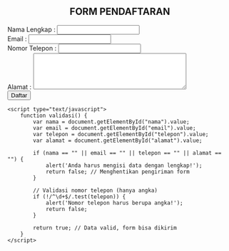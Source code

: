 <!DOCTYPE html>
<html lang="en">
<head>
    <meta charset="UTF-8">
    <meta name="viewport" content="width=device-width, initial-scale=1.0">
    <title>Validasi Form</title>
    <link rel="stylesheet" href="validasi_form.css" type="text/css">
</head>
<body>
    <center>
        <h2>FORM PENDAFTARAN</h2>
    </center>
    <div class="Login">
        <form action="#" method="post" onsubmit="return validasi()">
            <div>
                <label>Nama Lengkap : </label>
                <input type="text" name="nama" id="nama">
            </div>
            <div>
                <label>Email : </label>
                <input type="email" name="email" id="email">
            </div>
            <div>
                <label>Nomor Telepon : </label>
                <input type="text" name="telepon" id="telepon">
            </div>
            <div>
                <label>Alamat :</label>
                <textarea name="alamat" id="alamat" cols="40" rows="5"></textarea>
            </div>
            <input type="submit" value="Daftar" class="tombol">
        </form>
    </div>

    <script type="text/javascript">
        function validasi() {
            var nama = document.getElementById("nama").value;
            var email = document.getElementById("email").value;
            var telepon = document.getElementById("telepon").value;
            var alamat = document.getElementById("alamat").value;

            if (nama == "" || email == "" || telepon == "" || alamat == "") {
                alert('Anda harus mengisi data dengan lengkap!');
                return false; // Menghentikan pengiriman form
            }

            // Validasi nomor telepon (hanya angka)
            if (!/^\d+$/.test(telepon)) {
                alert('Nomor telepon harus berupa angka!');
                return false;
            }

            return true; // Data valid, form bisa dikirim
        }
    </script>
</body>
</html>
